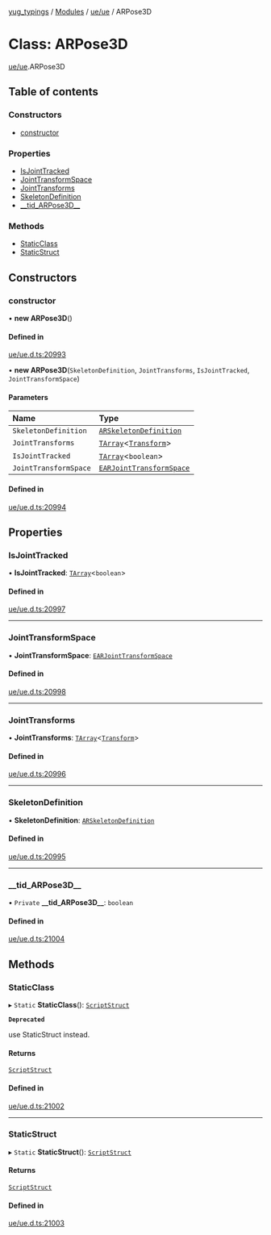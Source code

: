 [yug_typings](../README.md) / [Modules](../modules.md) / [ue/ue](../modules/ue_ue.md) / ARPose3D

# Class: ARPose3D

[ue/ue](../modules/ue_ue.md).ARPose3D

## Table of contents

### Constructors

- [constructor](ue_ue.ARPose3D.md#constructor)

### Properties

- [IsJointTracked](ue_ue.ARPose3D.md#isjointtracked)
- [JointTransformSpace](ue_ue.ARPose3D.md#jointtransformspace)
- [JointTransforms](ue_ue.ARPose3D.md#jointtransforms)
- [SkeletonDefinition](ue_ue.ARPose3D.md#skeletondefinition)
- [\_\_tid\_ARPose3D\_\_](ue_ue.ARPose3D.md#__tid_arpose3d__)

### Methods

- [StaticClass](ue_ue.ARPose3D.md#staticclass)
- [StaticStruct](ue_ue.ARPose3D.md#staticstruct)

## Constructors

### constructor

• **new ARPose3D**()

#### Defined in

[ue/ue.d.ts:20993](https://github.com/YugMetaverse/yug_typings/blob/b7d9b19/ue/ue.d.ts#L20993)

• **new ARPose3D**(`SkeletonDefinition`, `JointTransforms`, `IsJointTracked`, `JointTransformSpace`)

#### Parameters

| Name | Type |
| :------ | :------ |
| `SkeletonDefinition` | [`ARSkeletonDefinition`](ue_ue.ARSkeletonDefinition.md) |
| `JointTransforms` | [`TArray`](../interfaces/ue_puerts.TArray.md)<[`Transform`](ue_ue_s.Transform.md)\> |
| `IsJointTracked` | [`TArray`](../interfaces/ue_puerts.TArray.md)<`boolean`\> |
| `JointTransformSpace` | [`EARJointTransformSpace`](../enums/ue_ue.EARJointTransformSpace.md) |

#### Defined in

[ue/ue.d.ts:20994](https://github.com/YugMetaverse/yug_typings/blob/b7d9b19/ue/ue.d.ts#L20994)

## Properties

### IsJointTracked

• **IsJointTracked**: [`TArray`](../interfaces/ue_puerts.TArray.md)<`boolean`\>

#### Defined in

[ue/ue.d.ts:20997](https://github.com/YugMetaverse/yug_typings/blob/b7d9b19/ue/ue.d.ts#L20997)

___

### JointTransformSpace

• **JointTransformSpace**: [`EARJointTransformSpace`](../enums/ue_ue.EARJointTransformSpace.md)

#### Defined in

[ue/ue.d.ts:20998](https://github.com/YugMetaverse/yug_typings/blob/b7d9b19/ue/ue.d.ts#L20998)

___

### JointTransforms

• **JointTransforms**: [`TArray`](../interfaces/ue_puerts.TArray.md)<[`Transform`](ue_ue_s.Transform.md)\>

#### Defined in

[ue/ue.d.ts:20996](https://github.com/YugMetaverse/yug_typings/blob/b7d9b19/ue/ue.d.ts#L20996)

___

### SkeletonDefinition

• **SkeletonDefinition**: [`ARSkeletonDefinition`](ue_ue.ARSkeletonDefinition.md)

#### Defined in

[ue/ue.d.ts:20995](https://github.com/YugMetaverse/yug_typings/blob/b7d9b19/ue/ue.d.ts#L20995)

___

### \_\_tid\_ARPose3D\_\_

• `Private` **\_\_tid\_ARPose3D\_\_**: `boolean`

#### Defined in

[ue/ue.d.ts:21004](https://github.com/YugMetaverse/yug_typings/blob/b7d9b19/ue/ue.d.ts#L21004)

## Methods

### StaticClass

▸ `Static` **StaticClass**(): [`ScriptStruct`](ue_ue.ScriptStruct.md)

**`Deprecated`**

use StaticStruct instead.

#### Returns

[`ScriptStruct`](ue_ue.ScriptStruct.md)

#### Defined in

[ue/ue.d.ts:21002](https://github.com/YugMetaverse/yug_typings/blob/b7d9b19/ue/ue.d.ts#L21002)

___

### StaticStruct

▸ `Static` **StaticStruct**(): [`ScriptStruct`](ue_ue.ScriptStruct.md)

#### Returns

[`ScriptStruct`](ue_ue.ScriptStruct.md)

#### Defined in

[ue/ue.d.ts:21003](https://github.com/YugMetaverse/yug_typings/blob/b7d9b19/ue/ue.d.ts#L21003)

